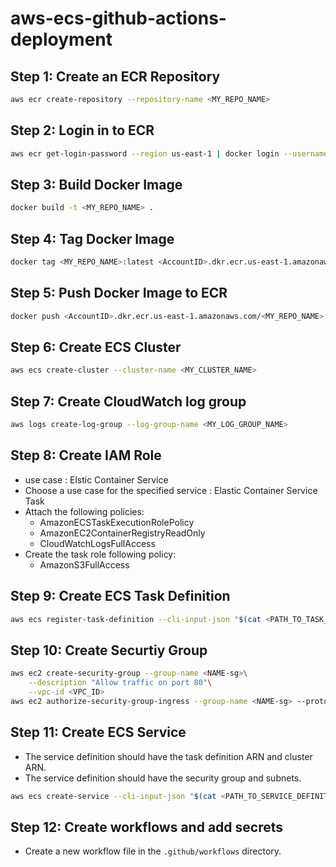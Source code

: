 # aws-ecs-github-actions-deployment

## Step 1: Create an ECR Repository
```bash
aws ecr create-repository --repository-name <MY_REPO_NAME>
```

## Step 2: Login in to ECR
```bash
aws ecr get-login-password --region us-east-1 | docker login --username AWS --password-stdin <AccountID>.dkr.ecr.us-east-1.amazonaws.com
```

## Step 3: Build Docker Image
```bash
docker build -t <MY_REPO_NAME> .
```

## Step 4: Tag Docker Image
```bash
docker tag <MY_REPO_NAME>:latest <AccountID>.dkr.ecr.us-east-1.amazonaws.com/<MY_REPO_NAME>:latest
```

## Step 5: Push Docker Image to ECR
```bash
docker push <AccountID>.dkr.ecr.us-east-1.amazonaws.com/<MY_REPO_NAME>:latest
```

## Step 6: Create ECS Cluster
```bash
aws ecs create-cluster --cluster-name <MY_CLUSTER_NAME>
```

## Step 7: Create CloudWatch log group
```bash
aws logs create-log-group --log-group-name <MY_LOG_GROUP_NAME>
```
## Step 8: Create IAM Role
 - use case : Elstic Container Service 
 - Choose a use case for the specified service : Elastic Container Service Task
 - Attach the following policies:
    - AmazonECSTaskExecutionRolePolicy
    - AmazonEC2ContainerRegistryReadOnly
    - CloudWatchLogsFullAccess
 - Create the task role following policy:
    - AmazonS3FullAccess

## Step 9: Create ECS Task Definition
```bash
aws ecs register-task-definition --cli-input-json "$(cat <PATH_TO_TASK_DEFINiTION>)"
```
## Step 10: Create Securtiy Group
```bash
aws ec2 create-security-group --group-name <NAME-sg>\
    --description "Allow traffic on port 80"\
    --vpc-id <VPC_ID>
aws ec2 authorize-security-group-ingress --group-name <NAME-sg> --protocol tcp --port 80 --cidr 0.0.0.0/0
```
## Step 11: Create ECS Service
- The service definition should have the task definition ARN and cluster ARN.
- The service definition should have the security group and subnets.
```bash
aws ecs create-service --cli-input-json "$(cat <PATH_TO_SERVICE_DEFINITION>)"
```
## Step 12: Create workflows and add secrets
- Create a new workflow file in the `.github/workflows` directory.
